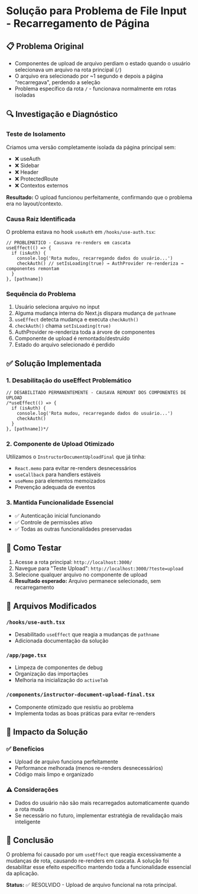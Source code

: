 # Solução para Problema de File Input - Recarregamento de Página

## 📋 Problema Original
- Componentes de upload de arquivo perdiam o estado quando o usuário selecionava um arquivo na rota principal (`/`)
- O arquivo era selecionado por ~1 segundo e depois a página "recarregava", perdendo a seleção
- Problema específico da rota `/` - funcionava normalmente em rotas isoladas

## 🔍 Investigação e Diagnóstico

### Teste de Isolamento
Criamos uma versão completamente isolada da página principal sem:
- ❌ useAuth
- ❌ Sidebar  
- ❌ Header
- ❌ ProtectedRoute
- ❌ Contextos externos

**Resultado:** O upload funcionou perfeitamente, confirmando que o problema era no layout/contexto.

### Causa Raiz Identificada
O problema estava no hook `useAuth` em `/hooks/use-auth.tsx`:

```tsx
// PROBLEMÁTICO - Causava re-renders em cascata
useEffect(() => {
  if (isAuth) {
    console.log('Rota mudou, recarregando dados do usuário...')
    checkAuth() // setIsLoading(true) → AuthProvider re-renderiza → componentes remontam
  }
}, [pathname])
```

### Sequência do Problema
1. Usuário seleciona arquivo no input
2. Alguma mudança interna do Next.js dispara mudança de `pathname`
3. `useEffect` detecta mudança e executa `checkAuth()`
4. `checkAuth()` chama `setIsLoading(true)`
5. AuthProvider re-renderiza toda a árvore de componentes
6. Componente de upload é remontado/destruído
7. Estado do arquivo selecionado é perdido

## ✅ Solução Implementada

### 1. Desabilitação do useEffect Problemático
```tsx
// DESABILITADO PERMANENTEMENTE - CAUSAVA REMOUNT DOS COMPONENTES DE UPLOAD
/*useEffect(() => {
  if (isAuth) {
    console.log('Rota mudou, recarregando dados do usuário...')
    checkAuth()
  }
}, [pathname])*/
```

### 2. Componente de Upload Otimizado
Utilizamos o `InstructorDocumentUploadFinal` que já tinha:
- `React.memo` para evitar re-renders desnecessários
- `useCallback` para handlers estáveis
- `useMemo` para elementos memoizados
- Prevenção adequada de eventos

### 3. Mantida Funcionalidade Essencial
- ✅ Autenticação inicial funcionando
- ✅ Controle de permissões ativo
- ✅ Todas as outras funcionalidades preservadas

## 🧪 Como Testar

1. Acesse a rota principal: `http://localhost:3000/`
2. Navegue para "Teste Upload": `http://localhost:3000/?teste=upload`
3. Selecione qualquer arquivo no componente de upload
4. **Resultado esperado:** Arquivo permanece selecionado, sem recarregamento

## 📝 Arquivos Modificados

### `/hooks/use-auth.tsx`
- Desabilitado `useEffect` que reagia a mudanças de `pathname`
- Adicionada documentação da solução

### `/app/page.tsx`
- Limpeza de componentes de debug
- Organização das importações
- Melhoria na inicialização do `activeTab`

### `/components/instructor-document-upload-final.tsx`
- Componente otimizado que resistiu ao problema
- Implementa todas as boas práticas para evitar re-renders

## 🔄 Impacto da Solução

### ✅ Benefícios
- Upload de arquivo funciona perfeitamente
- Performance melhorada (menos re-renders desnecessários)
- Código mais limpo e organizado

### ⚠️ Considerações
- Dados do usuário não são mais recarregados automaticamente quando a rota muda
- Se necessário no futuro, implementar estratégia de revalidação mais inteligente

## 🎯 Conclusão

O problema foi causado por um `useEffect` que reagia excessivamente a mudanças de rota, causando re-renders em cascata. A solução foi desabilitar esse efeito específico mantendo toda a funcionalidade essencial da aplicação.

**Status:** ✅ RESOLVIDO - Upload de arquivo funcional na rota principal.
